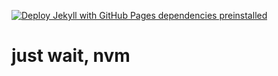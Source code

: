 [![Deploy Jekyll with GitHub Pages dependencies preinstalled](https://github.com/IgorVasilekIV/IgorVasilekIV.github.io/actions/workflows/jekyll-gh-pages.yml/badge.svg)](https://github.com/IgorVasilekIV/IgorVasilekIV.github.io/actions/workflows/jekyll-gh-pages.yml)
# just wait, nvm
